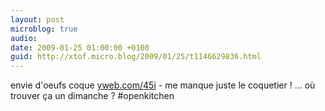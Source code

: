 ```yaml
---
layout: post
microblog: true
audio: 
date: 2009-01-25 01:00:00 +0100
guid: http://xtof.micro.blog/2009/01/25/t1146629836.html
---
```

envie d'oeufs coque [yweb.com/45i](http://yweb.com/45i) - me manque juste le coquetier ! ... où trouver ça un dimanche ? #openkitchen
